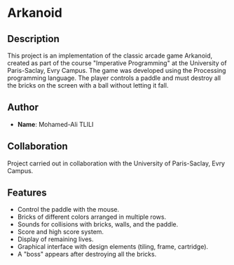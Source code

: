 # Arkanoid

## Description

This project is an implementation of the classic arcade game Arkanoid, created as part of the course "Imperative Programming" at the University of Paris-Saclay, Evry Campus. The game was developed using the Processing programming language. The player controls a paddle and must destroy all the bricks on the screen with a ball without letting it fall.

## Author

- **Name**: Mohamed-Ali TLILI


## Collaboration

Project carried out in collaboration with the University of Paris-Saclay, Evry Campus.

## Features

- Control the paddle with the mouse.
- Bricks of different colors arranged in multiple rows.
- Sounds for collisions with bricks, walls, and the paddle.
- Score and high score system.
- Display of remaining lives.
- Graphical interface with design elements (tiling, frame, cartridge).
- A "boss" appears after destroying all the bricks.
